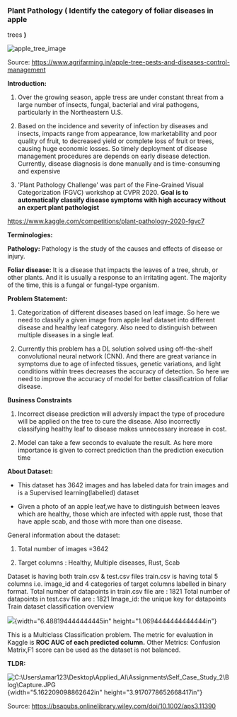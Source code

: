 ### **Plant Pathology (** Identify the category of foliar diseases in apple
trees **)**

![apple_tree_image](https://user-images.githubusercontent.com/107593984/189394044-685c3270-d7b0-4e5f-9426-79187a3854cd.jpg)

Source:
<https://www.agrifarming.in/apple-tree-pests-and-diseases-control-management>

**Introduction:**

1.  Over the growing season, apple tress are under constant threat from
    a large number of insects, fungal, bacterial and viral pathogens,
    particularly in the Northeastern U.S.

2.  Based on the incidence and severity of infection by diseases and
    insects, impacts range from appearance, low marketability and poor
    quality of fruit, to decreased yield or complete loss of fruit or
    trees, causing huge economic losses. So timely deployment of disease
    management procedures are depends on early disease detection.
    Currently, disease diagnosis is done manually and is time-consuming
    and expensive

3.  'Plant Pathology Challenge' was part of the Fine-Grained Visual
    Categorization (FGVC) workshop at CVPR 2020. **Goal is to
    automatically classify disease symptoms with high accuracy without
    an expert plant pathologist**

<https://www.kaggle.com/competitions/plant-pathology-2020-fgvc7>

**Terminologies:**

**Pathology:** Pathology is the study of the causes and effects of
disease or injury.

**Foliar disease:** It is a disease that impacts the leaves of a tree,
shrub, or other plants. And it is usually a response to an irritating
agent. The majority of the time, this is a fungal or fungal-type
organism.

**Problem Statement:**

1.  Categorization of different diseases based on leaf image.
    So here we need to classify a given image from apple leaf dataset into
    different disease and healthy leaf category. Also need to distinguish
    between multiple diseases in a single leaf.

2.  Currently this problem has a DL solution solved using off-the-shelf
    convolutional neural network (CNN). And there are great variance in
    symptoms due to age of infected tissues, genetic variations, and
    light conditions within trees decreases the accuracy of detection.
    So here we need to improve the accuracy of model for better classificatrion of foliar disease.

**Business Constraints**

1.  Incorrect disease prediction will adversly impact the type of
    procedure will be applied on the tree to cure the disease. Also
    incorrectly classifying healthy leaf to disease makes unnecessary
    increase in cost.

2.  Model can take a few seconds to evaluate the result. As here more
    importance is given to correct prediction than the prediction
    execution time

**About Dataset:**

-   This dataset has 3642 images and has labeled data for train images
    and is a Supervised learning(labelled) dataset

-   Given a photo of an apple leaf,we have to distinguish between leaves
    which are healthy, those which are infected with apple rust, those
    that have apple scab, and those with more than one disease.

General information about the dataset:

1.  Total number of images =3642

2.  Target columns : Healthy, Multiple diseases, Rust, Scab

Dataset is having both train.csv & test.csv files
train.csv is having total 5 columns i.e. image_id and 4 categories of
target columns labelled in binary format.
Total number of datapoints in train.csv file are : 1821
Total number of datapoints in test.csv file are : 1821
Image_id: the unique key for datapoints
Train dataset classification overview

![](./media/image2.png){width="6.488194444444445in"
height="1.0694444444444444in"}

This is a Multiclass Classification problem. The metric for evaluation
in Kaggle is **ROC AUC of each predicted column.**
Other Metrics: Confusion Matrix,F1 score can be used as the dataset is
not balanced.

**TLDR:**

![C:\\Users\\amar123\\Desktop\\Applied_AI\\Assignments\\Self_Case_Study_2\\Blog\\Capture.JPG](./media/image3.jpeg){width="5.162209098862642in"
height="3.9170778652668417in"}

Source: <https://bsapubs.onlinelibrary.wiley.com/doi/10.1002/aps3.11390>
